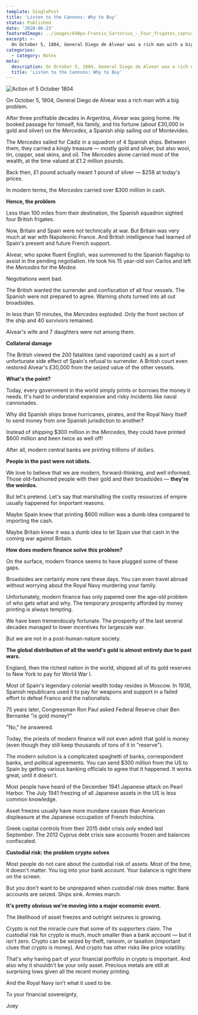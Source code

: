```yaml
---
template: SinglePost
title: 'Listen to the Cannons: Why to Buy'
status: Published
date: '2020-06-23'
featuredImage: ../images/640px-Francis_Sartorius_-_Four_frigates_capturing_Spanish_treasure_ships,_5_October_1804.jpg
excerpt: >-
  On October 5, 1804, General Diego de Alvear was a rich man with a big problem.
categories:
  - category: Notes
meta:
  description: On October 5, 1804, General Diego de Alvear was a rich man with a big problem.
  title: 'Listen to the Cannons: Why to Buy'
---
```


![Action of 5 October 1804](../images/640px-Francis_Sartorius_-_Four_frigates_capturing_Spanish_treasure_ships,_5_October_1804.jpg)

On October 5, 1804, General Diego de Alvear was a rich man with a big problem.

After three profitable decades in Argentina, Alvear was going home. He booked passage for himself, his family, and his fortune (about £30,000 in gold and silver) on the _Mercedes_, a Spanish ship sailing out of Montevideo.

The _Mercedes_ sailed for Cádiz in a squadron of 4 Spanish ships. Between them, they carried a kingly treasure &mdash; mostly gold and silver, but also wool, tin, copper, seal skins, and oil. The _Mercedes_ alone carried most of the wealth, at the time valued at £1.2 million pounds.

Back then, £1 pound actually meant 1 pound of silver &mdash; \$258 at today's prices.

In modern terms, the _Mercedes_ carried over \$300 million in cash.

**Hence, the problem**

Less than 100 miles from their destination, the Spanish squadron sighted four British frigates.

Now, Britain and Spain were not technically at war. But Britain was very much at war with Napoleonic France. And British intelligence had learned of Spain's present and future French support.

Alvear, who spoke fluent English, was summoned to the Spanish flagship to assist in the pending negotiation. He took his 15 year-old son Carlos and left the _Mercedes_ for the _Medea_.

Negotiations went bad.

The British wanted the surrender and confiscation of all four vessels. The Spanish were not prepared to agree. Warning shots turned into all out broadsides.

In less than 10 minutes, the _Mercedes_ exploded. Only the front section of the ship and 40 survivors remained.

Alvear's wife and 7 daughters were not among them.

**Collateral damage**

The British viewed the 200 fatalities (and vaporized cash) as a sort of unfortunate side effect of Spain's refusal to surrender. A British court even restored Alvear's £30,000 from the seized value of the other vessels.

**What's the point?**

Today, every government in the world simply prints or borrows the money it needs. It's hard to understand expensive and risky incidents like naval cannonades.

Why did Spanish ships brave hurricanes, pirates, and the Royal Navy Itself to send money from one Spanish jurisdiction to another?

Instead of shipping $300 million in the _Mercedes,_ they could have printed $600 million and been twice as well off!

After all, modern central banks are printing _trillions_ of dollars.

**People in the past were not idiots.**

We love to believe that we are modern, forward-thinking, and well informed. Those old-fashioned people with their gold and their broadsides &mdash; **they're the weirdos.**

But let's pretend. Let's say that marshalling the costly resources of empire usually happened for important reasons.

Maybe Spain knew that printing \$600 million was a dumb idea compared to importing the cash.

Maybe Britain knew it was a dumb idea to let Spain use that cash in the coming war against Britain.

**How does modern finance solve this problem?**

On the surface, modern finance seems to have plugged some of these gaps.

Broadsides are certainly more rare these days. You can even travel abroad without worrying about the Royal Navy murdering your family.

Unfortunately, modern finance has only papered over the age-old problem of who gets what and why. The temporary prosperity afforded by money printing is always tempting.

We have been tremendously fortunate. The prosperity of the last several decades managed to lower incentives for largescale war.

But we are not in a post-human-nature society.

**The global distribution of all the world's gold is almost entirely due to past wars.**

England, then the richest nation in the world, shipped all of its gold reserves to New York to pay for World War I.

Most of Spain's legendary colonial wealth today resides in Moscow. In 1936, Spanish republicans used it to pay for weapons and support in a failed effort to defeat Franco and the nationalists.

75 years later, Congressman Ron Paul asked Federal Reserve chair Ben Bernanke "is gold money?"

"No," he answered.

Today, the priests of modern finance will not even admit that gold is money (even though they still keep thousands of tons of it in "reserve").

The modern solution is a complicated spaghetti of banks, correspondent banks, and political agreements. You can send \$300 million from the US to Spain by getting various banking officials to agree that it happened. It works great, until it doesn't.

Most people have heard of the December 1941 Japanese attack on Pearl Harbor. The July 1941 freezing of all Japanese assets in the US is less common knowledge.

Asset freezes usually have more mundane causes than American displeasure at the Japanese occupation of French Indochina.

Greek capital controls from their 2015 debt crisis only ended last September. The 2012 Cyprus debt crisis saw accounts frozen and balances confiscated.

**Custodial risk: the problem crypto solves**

Most people do not care about the custodial risk of assets. Most of the time, it doesn't matter. You log into your bank account. Your balance is right there on the screen.

But you don't want to be unprepared when custodial risk does matter. Bank accounts are seized. Ships sink. Armies march.

**It's pretty obvious we're moving into a major economic event.**

The likelihood of asset freezes and outright seizures is growing.

Crypto is not the miracle cure that some of its supporters claim. The custodial risk for crypto is much, much smaller than a bank account &mdash; but it isn't zero. Crypto can be seized by theft, ransom, or taxation (important clues that crypto is money). And crypto has other risks like price volatility.

That's why having part of your financial portfolio in crypto is important. And also why it shouldn't be your only asset. Precious metals are still at surprising lows given all the recent money printing.

And the Royal Navy isn't what it used to be.

To your financial sovereignty,

Joey
